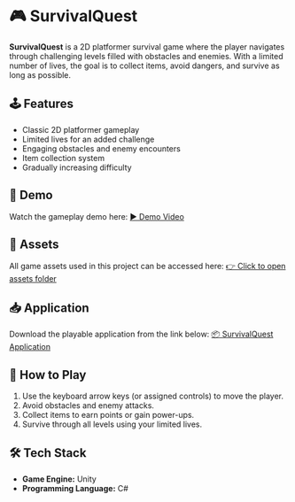 # 🎮 SurvivalQuest

**SurvivalQuest** is a 2D platformer survival game where the player navigates through challenging levels filled with obstacles and enemies. With a limited number of lives, the goal is to collect items, avoid dangers, and survive as long as possible.

## 🕹️ Features

* Classic 2D platformer gameplay
* Limited lives for an added challenge
* Engaging obstacles and enemy encounters
* Item collection system
* Gradually increasing difficulty

## 🎥 Demo 

Watch the gameplay demo here:
[▶️ Demo Video](https://rb.gy/7rch2y)

## 🎨 Assets

All game assets used in this project can be accessed here:
[👉 Click to open assets folder](https://drive.google.com/drive/folders/1UvOidLgWRqqWSWLE0s-Xc6ntTGC5Yo2x?usp=sharing)

## 📥 Application

Download the playable application from the link below:
[📦 SurvivalQuest Application](https://drive.google.com/drive/folders/1DRI3cXx9hfx2vnA07ggrjgUtxPKhtDPi?usp=sharing)

## 🚀 How to Play

1. Use the keyboard arrow keys (or assigned controls) to move the player.
2. Avoid obstacles and enemy attacks.
3. Collect items to earn points or gain power-ups.
4. Survive through all levels using your limited lives.

## 🛠️ Tech Stack

* **Game Engine:** Unity
* **Programming Language:** C#

